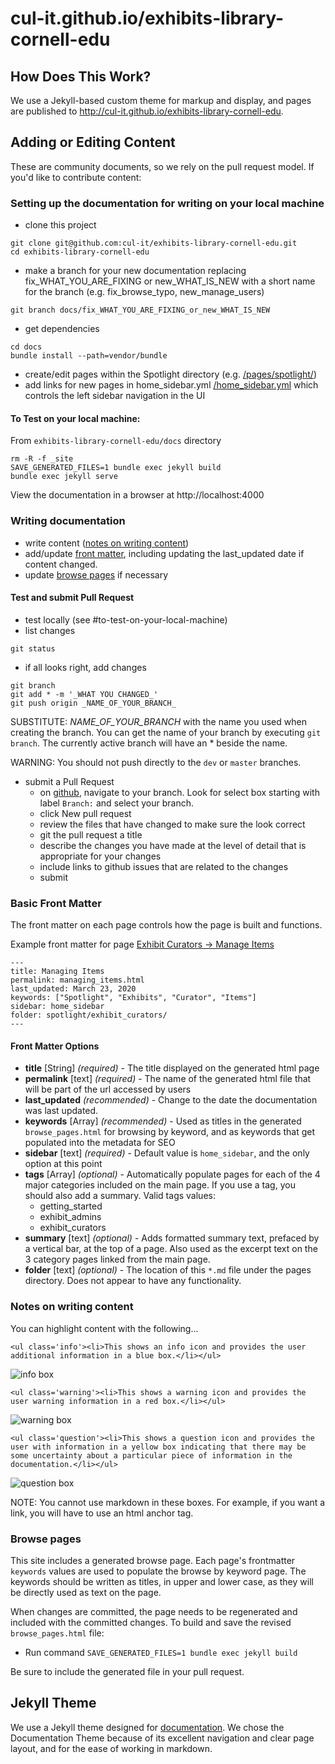 # cul-it.github.io/exhibits-library-cornell-edu


## How Does This Work?

We use a Jekyll-based custom theme for markup and display, and pages are published to http://cul-it.github.io/exhibits-library-cornell-edu.

## Adding or Editing Content

These are community documents, so we rely on the pull request model. If you'd like to contribute content:

### Setting up the documentation for writing on your local machine

- clone this project 
```
git clone git@github.com:cul-it/exhibits-library-cornell-edu.git
cd exhibits-library-cornell-edu
```
- make a branch for your new documentation replacing fix_WHAT_YOU_ARE_FIXING or new_WHAT_IS_NEW with a short name for the branch (e.g. fix_browse_typo, new_manage_users)
```
git branch docs/fix_WHAT_YOU_ARE_FIXING_or_new_WHAT_IS_NEW
```
- get dependencies
```
cd docs
bundle install --path=vendor/bundle
```
- create/edit pages within the Spotlight directory (e.g. [/pages/spotlight/](https://github.com/cul-it.github.io/exhibits-library-cornell-edu/tree/master/docs/pages/spotlight))
- add links for new pages in home_sidebar.yml [/home_sidebar.yml](https://github.com/cul-it.github.io/exhibits-library-cornell-edu/tree/master/docs/home_sidebar.yml) which controls the left sidebar navigation in the UI

#### To Test on your local machine:

From `exhibits-library-cornell-edu/docs` directory
```
rm -R -f _site
SAVE_GENERATED_FILES=1 bundle exec jekyll build
bundle exec jekyll serve
```

View the documentation in a browser at http://localhost:4000

### Writing documentation

- write content ([notes on writing content](#notes-on-writing-content))
- add/update [front matter](#basic-front-matter), including updating the last_updated date if content changed.
- update [browse pages](#browse-pages) if necessary

#### Test and submit Pull Request

- test locally (see #to-test-on-your-local-machine)
- list changes
```
git status
```
- if all looks right, add changes
```
git branch
git add * -m '_WHAT YOU CHANGED_'
git push origin _NAME_OF_YOUR_BRANCH_
```
SUBSTITUTE: _NAME_OF_YOUR_BRANCH_ with the name you used when creating the branch.  You can get the name of your branch by executing `git branch`.  The currently active branch will have an * beside the name.

WARNING: You should not push directly to the `dev` or `master` branches.

- submit a Pull Request
  * on [github](https://github.com/cul-it/exhibits-library-cornell-edu), navigate to your branch.  Look for select box starting with label `Branch:` and select your branch.  
  * click New pull request
  * review the files that have changed to make sure the look correct
  * git the pull request a title
  * describe the changes you have made at the level of detail that is appropriate for your changes
  * include links to github issues that are related to the changes
  * submit

### Basic Front Matter
The front matter on each page controls how the page is built and functions.

Example front matter for page [Exhibit Curators -> Manage Items](https://raw.githubusercontent.com/cul-it/exhibits-library-cornell-edu/dev/docs/pages/spotlight/exhibit_curators/managing_items.md)
```
---
title: Managing Items
permalink: managing_items.html
last_updated: March 23, 2020
keywords: ["Spotlight", "Exhibits", "Curator", "Items"]
sidebar: home_sidebar
folder: spotlight/exhibit_curators/
---
```

#### Front Matter Options

* **title** [String] _(required)_ - The title displayed on the generated html page
* **permalink** [text] _(required)_ - The name of the generated html file that will be part of the url accessed by users
* **last_updated** _(recommended)_ - Change to the date the documentation was last updated.
* **keywords** [Array<Strings>] _(recommended)_ - Used as titles in the generated `browse_pages.html` for browsing by keyword, and as keywords that get populated into the metadata for SEO
* **sidebar** [text] _(required)_ - Default value is `home_sidebar`, and the only option at this point
* **tags** [Array] _(optional)_ - Automatically populate pages for each of the 4 major categories included on the main page. If you use a tag, you should also add a summary. Valid tags values:
  * getting_started
  * exhibit_admins
  * exhibit_curators
* **summary** [text] _(optional)_ - Adds formatted summary text, prefaced by a vertical bar, at the top of a page. Also used as the excerpt text on the 3 category pages linked from the main page.
* **folder** [text] _(optional)_ - The location of this `*.md` file under the pages directory. Does not appear to have any functionality.

### Notes on writing content

You can highlight content with the following...

```
<ul class='info'><li>This shows an info icon and provides the user additional information in a blue box.</li></ul>
```
![info box](https://github.com/cul-it.github.io/exhibits-library-cornell-edu/tree/master/docs/assets/images/readme_documentation/info_box.jpg "Info Box")

```
<ul class='warning'><li>This shows a warning icon and provides the user warning information in a red box.</li></ul>
```
![warning box](https://github.com/cul-it.github.io/exhibits-library-cornell-edu/tree/master/docs/assets/images/readme_documentation/warning_box.jpg "Warning Box")

```
<ul class='question'><li>This shows a question icon and provides the user with information in a yellow box indicating that there may be some uncertainty about a particular piece of information in the documentation.</li></ul>
```
![question box](https://github.com/cul-it.github.io/exhibits-library-cornell-edu/tree/master/docs/assets/images/readme_documentation/question_box.jpg "Question Box")


NOTE: You cannot use markdown in these boxes.  For example, if you want a link, you will have to use an html anchor tag.

### Browse pages

This site includes a generated browse page. Each page's frontmatter `keywords` values are used to populate the browse by keyword page. The keywords should be written as titles, in upper and lower case, as they will be directly used as text on the page.

When changes are committed, the page needs to be regenerated and included with the committed changes. To build and save the revised `browse_pages.html` file:
  * Run command `SAVE_GENERATED_FILES=1 bundle exec jekyll build`

Be sure to include the generated file in your pull request.

## Jekyll Theme

We use a Jekyll theme designed for [documentation](https://github.com/tomjohnson1492/documentation-theme-jekyll). We chose the Documentation Theme because of its excellent navigation and clear page layout, and for the ease of working in markdown.

